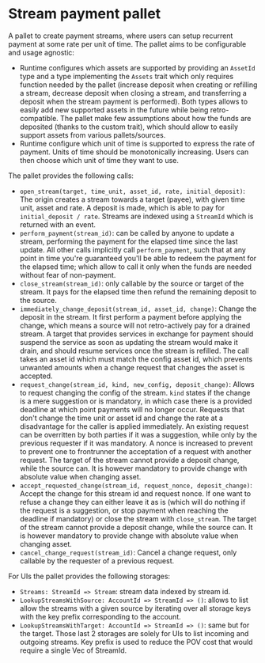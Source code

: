 # Stream payment pallet

A pallet to create payment streams, where users can setup recurrent payment at some rate per unit of
time. The pallet aims to be configurable and usage agnostic:

- Runtime configures which assets are supported by providing an `AssetId` type and a type
  implementing the `Assets` trait which only requires function needed by the pallet (increase
  deposit when creating or refilling a stream, decrease deposit when closing a stream, and
  transferring a deposit when the stream payment is performed). Both types allows to easily add new
  supported assets in the future while being retro-compatible. The pallet make few assumptions about
  how the funds are deposited (thanks to the custom trait), which should allow to easily support
  assets from various pallets/sources.
- Runtime configure which unit of time is supported to express the rate of payment. Units of time
  should be monotonically increasing. Users can then choose which unit of time they want to use.

The pallet provides the following calls:
- `open_stream(target, time_unit, asset_id, rate, initial_deposit)`: The origin creates a stream
  towards a target (payee), with given time unit, asset and rate. A deposit is made, which is able
  to pay for `initial_deposit / rate`. Streams are indexed using a `StreamId` which is returned with
  an event.
- `perform_payment(stream_id)`: can be called by anyone to update a stream, performing the payment
  for the elapsed time since the last update. All other calls implicitly call `perform_payment`,
  such that at any point in time you're guaranteed you'll be able to redeem the payment for the
  elapsed time; which allow to call it only when the funds are needed without fear of non-payment.
- `close_stream(stream_id)`: only callable by the source or target of the stream. It pays for the
  elapsed time then refund the remaining deposit to the source.
- `immediately_change_deposit(stream_id, asset_id, change)`: Change the deposit in the stream. It
  first perform a payment before applying the change, which means a source will not retro-actively
  pay for a drained stream. A target that provides services in exchange for payment should suspend
  the service as soon as updating the stream would make it drain, and should resume services once
  the stream is refilled. The call takes an asset id which must match the config asset id, which
  prevents unwanted amounts when a change request that changes the asset is accepted.
- `request_change(stream_id, kind, new_config, deposit_change)`: Allows to request changing the
  config of the stream. `kind` states if the change is a mere suggestion or is mandatory, in which
  case there is a provided deadline at which point payments will no longer occur. Requests that
  don't change the time unit or asset id and change the rate at a disadvantage for the caller is
  applied immediately. An existing request can be overritten by both parties if it was a suggestion,
  while only by the previous requester if it was mandatory. A nonce is increased to prevent to
  prevent one to frontrunner the acceptation of a request with another request. The target of the
  stream cannot provide a deposit change, while the source can. It is however mandatory to provide
  change with absolute value when changing asset.
- `accept_requested_change(stream_id, request_nonce, deposit_change)`: Accept the change for this
  stream id and request nonce. If one want to refuse a change they can either leave it as is (which
  will do nothing if the request is a suggestion, or stop payment when reaching the deadline if
  mandatory) or close the stream with `close_stream`. The target of the stream cannot provide a
  deposit change, while the source can. It is however mandatory to provide change with absolute
  value when changing asset.
- `cancel_change_request(stream_id)`: Cancel a change request, only callable by the requester of a
  previous request.

For UIs the pallet provides the following storages:
- `Streams: StreamId => Stream`: stream data indexed by stream id.
- `LookupStreamsWithSource: AccountId => StreamId => ()`: allows to list allow the streams with a
  given source by iterating over all storage keys with the key prefix corresponding to the account.
- `LookupStreamsWithTarget: AccountId => StreamId => ()`: same but for the target. Those last 2
  storages are solely for UIs to list incoming and outgoing streams. Key prefix is used to reduce
  the POV cost that would require a single Vec of StreamId.